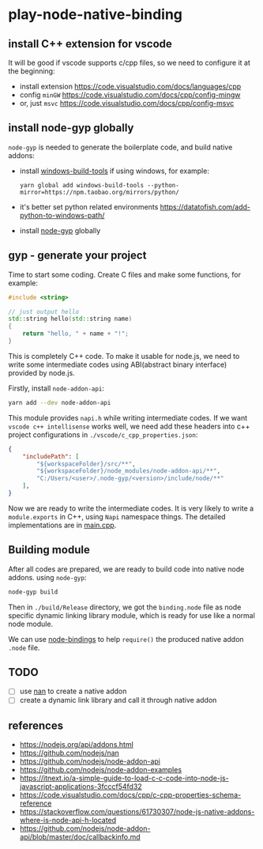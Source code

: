 # play-node-native-binding

## install C++ extension for vscode

It will be good if vscode supports c/cpp files, so we need to configure it at the beginning:

- install extension <https://code.visualstudio.com/docs/languages/cpp>
- config `minGW` <https://code.visualstudio.com/docs/cpp/config-mingw>
- or, just `msvc` <https://code.visualstudio.com/docs/cpp/config-msvc>

## install node-gyp globally

`node-gyp` is needed to generate the boilerplate code, and build native addons:

- install [windows-build-tools](https://github.com/felixrieseberg/windows-build-tools) if using windows, for example:

    ```
    yarn global add windows-build-tools --python-mirror=https://npm.taobao.org/mirrors/python/
    ```

- it's better set python related environments <https://datatofish.com/add-python-to-windows-path/>

- install [node-gyp](https://github.com/nodejs/node-gyp) globally

## gyp - generate your project

Time to start some coding. Create C files and make some functions, for example:

```cpp
#include <string>

// just output hello
std::string hello(std::string name)
{
    return "hello, " + name + "!";
}
```

This is completely C++ code. To make it usable for node.js, we need to write some intermediate codes using ABI(abstract binary interface) provided by node.js.

Firstly, install `node-addon-api`:

```bash
yarn add --dev node-addon-api
```

This module provides `napi.h` while writing intermediate codes. If we want `vscode c++ intellisense` works well, we need add these headers into c++ project configurations in `./vscode/c_cpp_properties.json`:

```json
{
    "includePath": [
        "${workspaceFolder}/src/**",
        "${workspaceFolder}/node_modules/node-addon-api/**",
        "C:/Users/<user>/.node-gyp/<version>/include/node/**"
    ],
}
```

Now we are ready to write the intermediate codes. It is very likely to write a `module.exports` in C++, using `Napi` namespace things. The detailed implementations are in [main.cpp](./src/main.cpp).

## Building module

After all codes are prepared, we are ready to build code into native node addons. using `node-gyp`:

```bash
node-gyp build
```

Then in `./build/Release` directory, we got the `binding.node` file as node specific dynamic linking library module, which is ready for use like a normal node module.

We can use [node-bindings](https://www.npmjs.com/package/bindings) to help `require()` the produced native addon `.node` file.

## TODO

- [ ] use [nan](https://www.npmjs.com/package/nan) to create a native addon
- [ ] create a dynamic link library and call it through native addon

## references

- <https://nodejs.org/api/addons.html>
- <https://github.com/nodejs/nan>
- <https://github.com/nodejs/node-addon-api>
- <https://github.com/nodejs/node-addon-examples>
- <https://itnext.io/a-simple-guide-to-load-c-c-code-into-node-js-javascript-applications-3fcccf54fd32>
- <https://code.visualstudio.com/docs/cpp/c-cpp-properties-schema-reference>
- <https://stackoverflow.com/questions/61730307/node-js-native-addons-where-is-node-api-h-located>
- <https://github.com/nodejs/node-addon-api/blob/master/doc/callbackinfo.md>